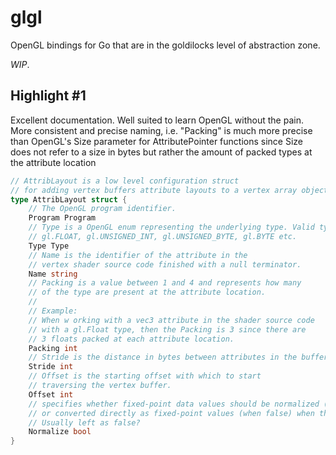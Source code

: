 # glgl
OpenGL bindings for Go that are in the goldilocks level of abstraction zone.

_WIP_.

## Highlight #1
Excellent documentation. Well suited to learn OpenGL without the pain.
More consistent and precise naming, i.e. "Packing" is much more precise
than OpenGL's Size parameter for AttributePointer functions since Size does not
refer to a size in bytes but rather the amount of packed types at the attribute location

```go
// AttribLayout is a low level configuration struct
// for adding vertex buffers attribute layouts to a vertex array object.
type AttribLayout struct {
	// The OpenGL program identifier.
	Program Program
	// Type is a OpenGL enum representing the underlying type. Valid types include
	// gl.FLOAT, gl.UNSIGNED_INT, gl.UNSIGNED_BYTE, gl.BYTE etc.
	Type Type
	// Name is the identifier of the attribute in the
	// vertex shader source code finished with a null terminator.
	Name string
	// Packing is a value between 1 and 4 and represents how many
	// of the type are present at the attribute location.
	//
	// Example:
	// When w orking with a vec3 attribute in the shader source code
	// with a gl.Float type, then the Packing is 3 since there are
	// 3 floats packed at each attribute location.
	Packing int
	// Stride is the distance in bytes between attributes in the buffer.
	Stride int
	// Offset is the starting offset with which to start
	// traversing the vertex buffer.
	Offset int
	// specifies whether fixed-point data values should be normalized (when true)
	// or converted directly as fixed-point values (when false) when they are accessed.
	// Usually left as false?
	Normalize bool
}
```